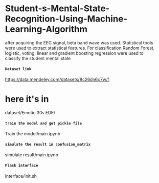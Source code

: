 # Student-s-Mental-State-Recognition-Using-Machine-Learning-Algorithm
after acquiring the EEG signal, beta band wave was used. Statistical tools were used to extract statistical features. For classification Random Forest, logistic, voting, linear and gradient boosting regression were used to classify the student mental state

#### `Dataset link`
https://data.mendeley.com/datasets/8c26dn6c7w/1
# here it's in 
dataset/Emotic 30s EDF/
#### `train the model and get pickle file `
Train the model/main.ipynb
#### `simulate the result in confusion_matrix`
simulate result/main.ipynb
#### `Flask interface`
interface/init.sh



